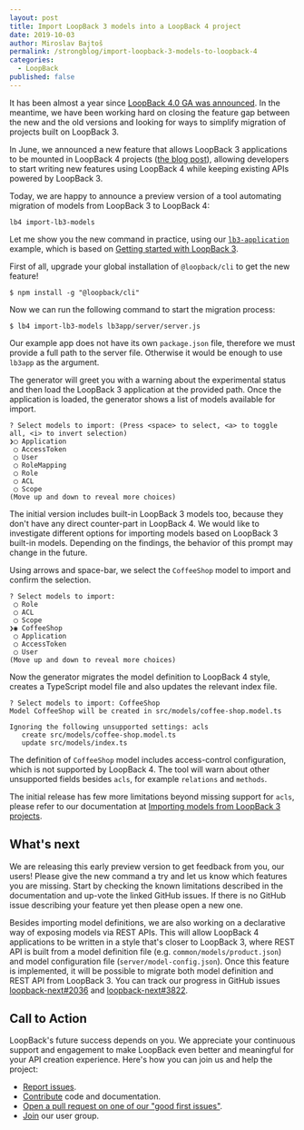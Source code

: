```yaml
---
layout: post
title: Import LoopBack 3 models into a LoopBack 4 project
date: 2019-10-03
author: Miroslav Bajtoš
permalink: /strongblog/import-loopback-3-models-to-loopback-4
categories:
  - LoopBack
published: false
---
```


It has been almost a year since [LoopBack 4.0 GA was announced](https://strongloop.com/strongblog/loopback-4-ga). In the meantime, we have been working hard on closing the feature gap between the new and the old versions and looking for ways to simplify migration of projects built on LoopBack 3.

In June, we announced a new feature that allows LoopBack 3 applications to be mounted in LoopBack 4 projects ([the blog post](https://strongloop.com/strongblog/migrate-from-loopback-3-to-loopback-4/)), allowing developers to start writing new features using LoopBack 4 while keeping existing APIs powered by LoopBack 3.

Today, we are happy to announce a preview version of a tool automating migration of models from LoopBack 3 to LoopBack 4:

```
lb4 import-lb3-models
```

<!-- more -->

Let me show you the new command in practice, using our [`lb3-application`](https://github.com/strongloop/loopback-next/tree/master/examples/lb3-application) example, which is based on [Getting started with LoopBack 3](https://loopback.io/doc/en/lb3/Getting-started-with-LoopBack.html).

First of all, upgrade your global installation of `@loopback/cli` to get the new feature!

```
$ npm install -g "@loopback/cli"
```

Now we can run the following command to start the migration process:

```
$ lb4 import-lb3-models lb3app/server/server.js
```

Our example app does not have its own `package.json` file, therefore we must provide a full path to the server file. Otherwise it would be enough to use `lb3app` as the argument.

The generator will greet you with a warning about the experimental status and then load the LoopBack 3 application at the provided path. Once the application is loaded, the generator shows a list of models available for import.

```
? Select models to import: (Press <space> to select, <a> to toggle all, <i> to invert selection)
❯◯ Application
 ◯ AccessToken
 ◯ User
 ◯ RoleMapping
 ◯ Role
 ◯ ACL
 ◯ Scope
(Move up and down to reveal more choices)
```

The initial version includes built-in LoopBack 3 models too, because they don't have any direct counter-part in LoopBack 4. We would like to investigate different options for importing models based on LoopBack 3 built-in models. Depending on the findings, the behavior of this prompt may change in the future.

Using arrows and space-bar, we select the `CoffeeShop` model to import and confirm the selection.

```
? Select models to import:
 ◯ Role
 ◯ ACL
 ◯ Scope
❯◉ CoffeeShop
 ◯ Application
 ◯ AccessToken
 ◯ User
(Move up and down to reveal more choices)
```

Now the generator migrates the model definition to LoopBack 4 style, creates a TypeScript model file and also updates the relevant index file.

```
? Select models to import: CoffeeShop
Model CoffeeShop will be created in src/models/coffee-shop.model.ts

Ignoring the following unsupported settings: acls
   create src/models/coffee-shop.model.ts
   update src/models/index.ts
```

The definition of `CoffeeShop` model includes access-control configuration, which is not supported by LoopBack 4. The tool will warn about other unsupported fields besides `acls`, for example `relations` and `methods`.

The initial release has few more limitations beyond missing support for `acls`, please refer to our documentation at [Importing models from LoopBack 3 projects](https://loopback.io/doc/en/lb4/Importing-LB3-models.html).

## What's next

We are releasing this early preview version to get feedback from you, our users! Please give the new command a try and let us know which features you are missing. Start by checking the known limitations described in the documentation and up-vote the linked GitHub issues. If there is no GitHub issue describing your feature yet then please open a new one.

Besides importing model definitions, we are also working on a declarative way of exposing models via REST APIs. This will allow LoopBack 4 applications to be written in a style that's closer to LoopBack 3, where REST API is built from a model definition file (e.g. `common/models/product.json`) and model configuration file (`server/model-config.json`). Once this feature is implemented, it will be possible to migrate both model definition and REST API from LoopBack 3. You can track our progress in GitHub issues [loopback-next#2036](https://github.com/strongloop/loopback-next/issues/2036) and [loopback-next#3822](https://github.com/strongloop/loopback-next/issues/3822).

## Call to Action

LoopBack's future success depends on you. We appreciate your continuous support and engagement to make LoopBack even better and meaningful for your API creation experience. Here's how you can join us and help the project:

- [Report issues](https://github.com/strongloop/loopback-next/issues).
- [Contribute](https://github.com/strongloop/loopback-next/blob/master/docs/CONTRIBUTING.md) code and documentation.
- [Open a pull request on one of our "good first issues"](https://github.com/strongloop/loopback-next/labels/good%20first%20issue).
- [Join](https://github.com/strongloop/loopback-next/issues/110) our user group.

